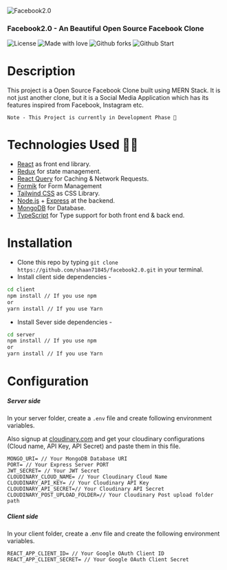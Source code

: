 ![Facebook2.0](https://user-images.githubusercontent.com/48273777/129712550-ebe54ffa-6de1-4d65-9977-9ba9b543879c.gif)

### Facebook2.0 - An Beautiful Open Source Facebook Clone

![License](https://img.shields.io/github/license/shaan71845/facebook2.0) ![Made with love](https://img.shields.io/badge/Made%20with-%E2%9D%A4%EF%B8%8F-red) ![Github forks](https://img.shields.io/github/forks/shaan71845/facebook2.0) ![Github Start](https://img.shields.io/github/stars/shaan71845/facebook2.0)

# Description

This project is a Open Source Facebook Clone built using MERN Stack. It is not just another clone, but it is a Social Media Application which has its features inspired from Facebook, Instagram etc.

`Note - This Project is currently in Development Phase 🤖️`

# Technologies Used 👩‍💻️

- [React](https://reactjs.org/) as front end library.
- [Redux](https://redux.js.org/) for state management.
- [React Query](https://react-query.tanstack.com/) for Caching & Network Requests.
- [Formik](https://formik.org/) for Form Management
- [Tailwind CSS](https://tailwindcss.com/) as CSS Library.
- [Node.js](https://nodejs.org/en/) + [Express](https://expressjs.com/) at the backend.
- [MongoDB](https://www.mongodb.com/) for Database.
- [TypeScript](https://www.typescriptlang.org/) for Type support for both front end & back end.

# Installation

- Clone this repo by typing `git clone https://github.com/shaan71845/facebook2.0.git` in your terminal.
- Install client side dependencies -

```bash
cd client
npm install // If you use npm
or
yarn install // If you use Yarn
```

- Install Sever side dependencies -

```bash
cd server
npm install // If you use npm
or
yarn install // If you use Yarn
```

# Configuration

##### Server side

In your server folder, create a `.env` file and create following environment variables.

Also signup at [cloudinary.com](https://cloudinary.com/) and get your cloudinary configurations (Cloud name, API Key, API Secret) and paste them in this file.

```
MONGO_URI= // Your MongoDB Database URI
PORT= // Your Express Server PORT
JWT_SECRET= // Your JWT Secret
CLOUDINARY_CLOUD_NAME= // Your Cloudinary Cloud Name
CLOUDINARY_API_KEY= // Your Cloudinary API Key
CLOUDINARY_API_SECRET=// Your Cloudinary API Secret
CLOUDINARY_POST_UPLOAD_FOLDER=// Your Cloudinary Post upload folder path
```

##### Client side

In your client folder, create a .env file and create the following environment variables.

```
REACT_APP_CLIENT_ID= // Your Google OAuth Client ID
REACT_APP_CLIENT_SECRET= // Your Google OAuth Client Secret
```
